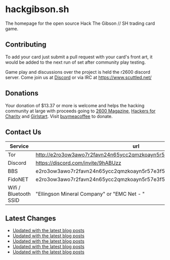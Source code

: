 # hackgibson.sh
The homepage for the open source Hack The Gibson // SH trading card game.


## Contributing

To add your card just submit a pull request with your card's front art, it would be added to the next run of set after community play testing.

Game play and discussions over the project is held the r2600 discord server. Come join us at [Discord](https://discord.com/invite/9hABUzz) or via IRC at https://www.scuttled.net/


## Donations

Your donation of $13.37 or more is welcome and helps the hacking community at large with proceeds going to [2600 Magazine](https://2600.com/), [Hackers for Charity](https://hackersforcharity.org) and [Girlstart](https://girlstart.org).  Visit [buymeacoffee](https://www.buymeacoffee.com/hackgibson.sh) to donate.


## Contact Us

Service | url
-|-
Tor | http://e2ro3ow3awo7r2favn24n65ycc2qmzkoayn5r57e3f56nvjwdcgg32ad.onion
Discord | https://discord.com/invite/9hABUzz
BBS | e2ro3ow3awo7r2favn24n65ycc2qmzkoayn5r57e3f56nvjwdcgg32ad.onion:23
FidoNET | e2ro3ow3awo7r2favn24n65ycc2qmzkoayn5r57e3f56nvjwdcgg32ad.onion:24554
Wifi / Bluetooth SSID | "Ellingson Mineral Company" or "EMC Net - <fidonet address>"

## Latest Changes
<!-- BLOG-POST-LIST:START -->
- [Updated with the latest blog posts](https://github.com/DFW2600/hackgibson.sh/commit/fb5fd58b77bcb8f9fe198fbc4af1a628eedf9a40)
- [Updated with the latest blog posts](https://github.com/DFW2600/hackgibson.sh/commit/13c517116704a2251aae4c3c687fad1a1e90c3c6)
- [Updated with the latest blog posts](https://github.com/DFW2600/hackgibson.sh/commit/d1e26b422f06a7c02adb842fd63a50f07abae573)
- [Updated with the latest blog posts](https://github.com/DFW2600/hackgibson.sh/commit/58773dcb8a8ee9d484c8c220ca997e10ba3a0caf)
- [Updated with the latest blog posts](https://github.com/DFW2600/hackgibson.sh/commit/b4297c3bb9f0b7390b3dd866b9ff8e371d18a26e)
<!-- BLOG-POST-LIST:END -->
